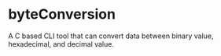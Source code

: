 # byteConversion
A C based CLI tool that can convert data between binary value, hexadecimal, and decimal value. 

